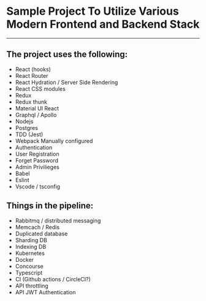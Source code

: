 # Sample Project To Utilize Various Modern Frontend and Backend Stack
-----
## The project uses the following:

- React (hooks)
- React Router
- React Hydration / Server Side Rendering
- React CSS modules
- Redux
- Redux thunk
- Material UI React
- Graphql / Apollo
- Nodejs
- Postgres
- TDD (Jest)
- Webpack Manually configured
- Authentication
- User Registration
- Forget Password
- Admin Privilieges 
- Babel
- Eslint
- Vscode / tsconfig

## Things in the pipeline:

- Rabbitmq / distributed messaging
- Memcach / Redis
- Duplicated database
- Sharding DB
- Indexing DB
- Kubernetes
- Docker
- Concourse
- Typescript
- CI (Github actions / CircleCI?)
- API throttling
- API JWT Authentication

